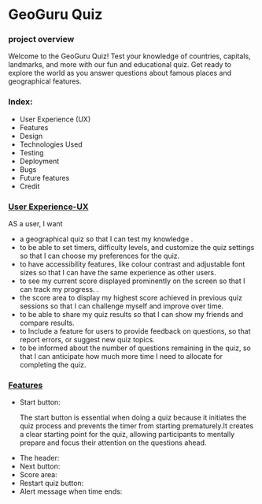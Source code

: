 <h1> GeoGuru Quiz </h1>
<h3>project overview</h3>
<p>Welcome to the GeoGuru Quiz! Test your knowledge of countries, capitals, landmarks, and more with our fun and educational quiz. Get ready to explore the world as you answer questions about famous places and geographical features. </p>

<!--image here for responsive screens-->

<h3>Index:</h3>
<ul>
  <li>User Experience (UX)</li>
  <li>Features</li>
  <li>Design</li>
  <li>Technologies Used</li>
  <li>Testing</li>
  <li>Deployment</li>
  <li>Bugs</li>
  <li>Future features</li>
  <li>Credit</li>
</ul>

<h3><ins>User Experience-UX</ins></h3>
AS a user, I want 
  <ul>
<li>a geographical quiz so that I can test my knowledge .</li>
<li>to be able to set timers, difficulty levels, and customize the quiz settings so that I can choose my preferences for the quiz.</li>
<li>to have accessibility features, like colour contrast and adjustable font sizes so that I can have the same experience as other users.</li>
<li>to see my current score displayed prominently on the screen so that I can track my progress. .</li>
<li>the score area to display my highest score achieved in previous quiz sessions so that I can challenge myself and improve over time.</li>
<li>to be able to share my quiz results so that I can show my friends and compare results.</li>
<li>to  Include a feature for users to provide feedback on questions, so that report errors, or suggest new quiz topics.</li>
<li>to be informed about the number of questions remaining in the quiz, so that I can anticipate how much more time I need to allocate for completing the quiz.</li>
    </ul>

<h3><ins>Features</ins></h3>
<ul>
<li>Start button:</li>
<p>The start button is essential when doing a quiz because it initiates the quiz process and prevents the timer from starting prematurely.It creates a clear starting point for the quiz, allowing participants to mentally prepare and focus their attention on the questions ahead.</p>

<!--add description to the features later-->
<li>The header:</li>

<li>Next button:</li>

<li>Score area:</li>

<li>Restart quiz button:</li>

<li>Alert message when time ends:</li>

</ul>

